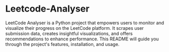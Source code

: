 # Leetcode-Analyser
LeetCode Analyser is a Python project that empowers users to monitor and visualize their progress on the LeetCode platform. It scrapes user submission data, creates insightful visualizations, and offers recommendations to enhance performance. This README will guide you through the project's features, installation, and usage.
